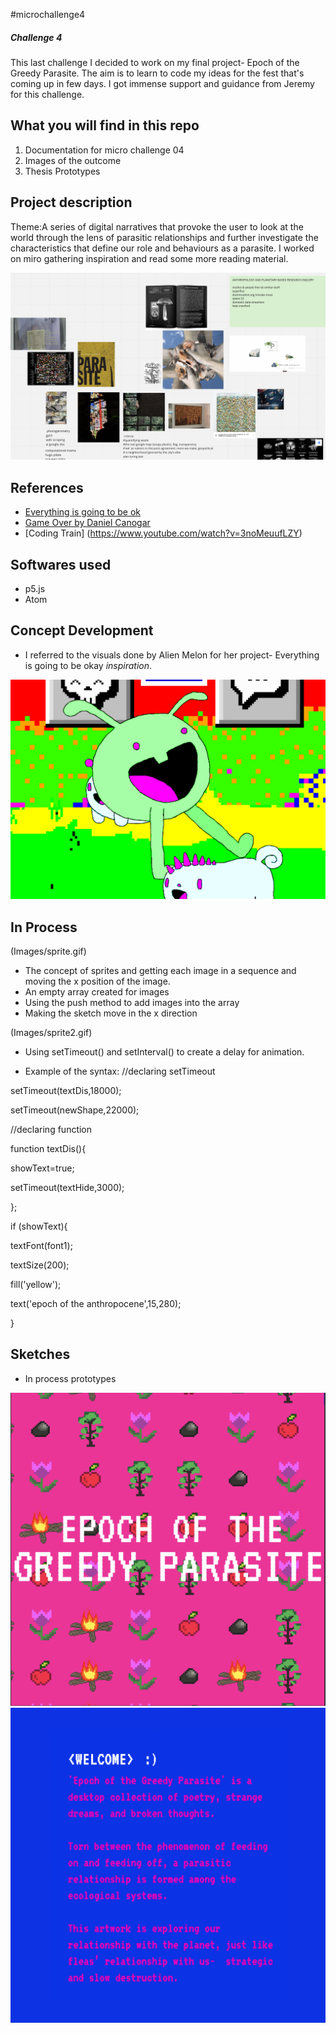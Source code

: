 #microchallenge4
<h5> Challenge 4 </h5>
<p> This last challenge I decided to work on my final project- Epoch of the Greedy Parasite. The aim is to learn to code my ideas for the fest that's coming up in few days. I got immense support and guidance from Jeremy for this challenge.</p>

## What you will find in this repo
1. Documentation for micro challenge 04
2. Images of the outcome
3. Thesis Prototypes

## Project description
<p>Theme:A series of digital narratives that provoke the user to look at the world through the lens of parasitic relationships and further investigate the characteristics that define our role and behaviours as a parasite. I worked on miro gathering inspiration and read some more reading material.</p>
<img title="miro" alt="brainstorm" src="/images/brainstorming.png" width="560"/>

## References
- [Everything is going to be ok](https://alienmelon.itch.io/everything-is-going-to-be-ok)
- [Game Over by Daniel Canogar](http://www.danielcanogar.com/work/game-over)
- [Coding Train] (https://www.youtube.com/watch?v=3noMeuufLZY)

## Softwares used
- p5.js
- Atom

## Concept Development
- I referred to the visuals done by Alien Melon for her project- Everything is going to be okay *inspiration*.

<img title="miro" alt="brainstorm" src="/images/2.PNG" width="560"/>

## In Process
(Images/sprite.gif)
- The concept of sprites and getting each image in a sequence and moving the x position of the image.
- An empty array created for images
- Using the push method to add images into the array
- Making the sketch move in the x direction

(Images/sprite2.gif)
- Using setTimeout() and setInterval() to create a delay for animation.

- Example of the syntax:
//declaring setTimeout
<p>setTimeout(textDis,18000);</p>
<p>setTimeout(newShape,22000);</p>
//declaring function
<p>function textDis(){</p>
<p>showText=true;</p>
<p>setTimeout(textHide,3000);</p>
<p>};</p>

<p>if (showText){</p>
<p> textFont(font1);</p>
<p> textSize(200);</p>
<p> fill('yellow');</p>
<p> text('epoch of the anthropocene',15,280);</p>
}</p>


## Sketches
- In process prototypes
<img title="miro" alt="brainstorm" src="/images/3thesis.png" width="560"/>
<img title="miro" alt="brainstorm" src="/images/4thesis.png" width="560"/>

